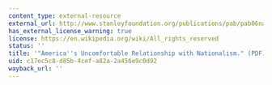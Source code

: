 ```yaml
---
content_type: external-resource
external_url: http://www.stanleyfoundation.org/publications/pab/pab06nationalism.pdf
has_external_license_warning: true
license: https://en.wikipedia.org/wiki/All_rights_reserved
status: ''
title: '"America''s Uncomfortable Relationship with Nationalism." (PDF)'
uid: c17ec5c8-d85b-4cef-a82a-2a456e9c0d92
wayback_url: ''
---
```

